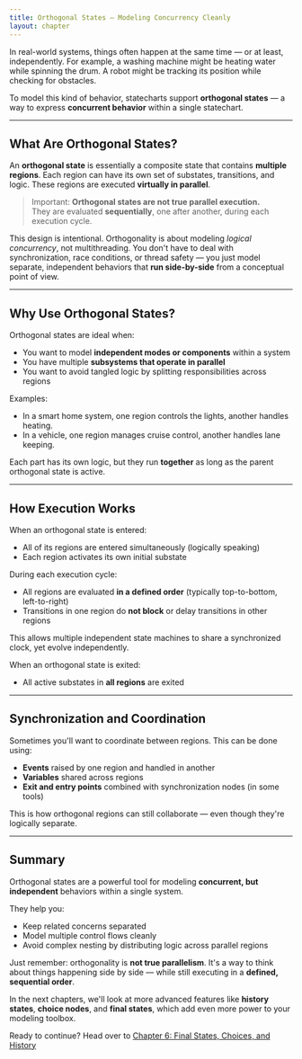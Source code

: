 ```yaml
---
title: Orthogonal States – Modeling Concurrency Cleanly
layout: chapter
---
```


In real-world systems, things often happen at the same time — or at least, independently. For example, a washing machine might be heating water while spinning the drum. A robot might be tracking its position while checking for obstacles.

To model this kind of behavior, statecharts support **orthogonal states** — a way to express **concurrent behavior** within a single statechart.

---

## What Are Orthogonal States?

An **orthogonal state** is essentially a composite state that contains **multiple regions**. Each region can have its own set of substates, transitions, and logic. These regions are executed **virtually in parallel**.

> Important: **Orthogonal states are not true parallel execution.**  
> They are evaluated **sequentially**, one after another, during each execution cycle.

This design is intentional. Orthogonality is about modeling *logical concurrency*, not multithreading. You don't have to deal with synchronization, race conditions, or thread safety — you just model separate, independent behaviors that **run side-by-side** from a conceptual point of view.

---

## Why Use Orthogonal States?

Orthogonal states are ideal when:
- You want to model **independent modes or components** within a system
- You have multiple **subsystems that operate in parallel**
- You want to avoid tangled logic by splitting responsibilities across regions

Examples:
- In a smart home system, one region controls the lights, another handles heating.
- In a vehicle, one region manages cruise control, another handles lane keeping.

Each part has its own logic, but they run **together** as long as the parent orthogonal state is active.

---

## How Execution Works

When an orthogonal state is entered:
- All of its regions are entered simultaneously (logically speaking)
- Each region activates its own initial substate

During each execution cycle:
- All regions are evaluated **in a defined order** (typically top-to-bottom, left-to-right)
- Transitions in one region do **not block** or delay transitions in other regions

This allows multiple independent state machines to share a synchronized clock, yet evolve independently.

When an orthogonal state is exited:
- All active substates in **all regions** are exited

---

## Synchronization and Coordination

Sometimes you'll want to coordinate between regions. This can be done using:
- **Events** raised by one region and handled in another
- **Variables** shared across regions
- **Exit and entry points** combined with synchronization nodes (in some tools)

This is how orthogonal regions can still collaborate — even though they're logically separate.

---

## Summary

Orthogonal states are a powerful tool for modeling **concurrent, but independent** behaviors within a single system.

They help you:
- Keep related concerns separated
- Model multiple control flows cleanly
- Avoid complex nesting by distributing logic across parallel regions

Just remember: orthogonality is **not true parallelism**. It's a way to think about things happening side by side — while still executing in a **defined, sequential order**.

In the next chapters, we'll look at more advanced features like **history states**, **choice nodes**, and **final states**, which add even more power to your modeling toolbox.

Ready to continue? Head over to [Chapter 6: Final States, Choices, and History](06-final-states-choices-and-history.md) 